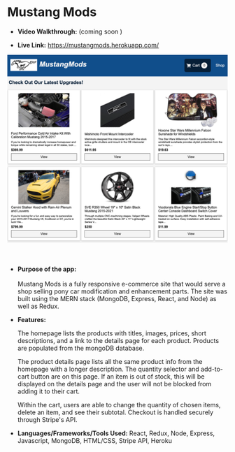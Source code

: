 # Mustang Mods

* **Video Walkthrough:**
(coming soon )

* **Live Link:**
https://mustangmods.herokuapp.com/

![](https://github.com/nicolealdurien/MustangMods/blob/main/client/public/homepage.png?raw=true)
<br /> <br /><br />
* **Purpose of the app:** <br/><br/>
    Mustang Mods is a fully responsive e-commerce site that would serve a shop selling pony car modification and enhancement parts. The site was built using the MERN stack (MongoDB, Express, React, and Node) as well as Redux.

* **Features:** 

    The homepage lists the products with titles, images, prices, short descriptions, and a link to the details page for each product. Products are populated from the mongoDB database.
    
    The product details page lists all the same product info from the homepage with a longer description. The quantity selector and add-to-cart button are on this page. If an item is out of stock, this will be displayed on the details page and the user will not be blocked from adding it to their cart.

    Within the cart, users are able to change the quantity of chosen items, delete an item, and see their subtotal. Checkout is handled securely through Stripe's API.

* **Languages/Frameworks/Tools Used:**
React, Redux, Node, Express, Javascript, MongoDB, HTML/CSS, Stripe API, Heroku